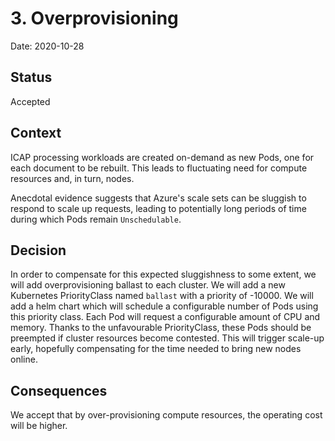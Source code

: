 # 3. Overprovisioning

Date: 2020-10-28


## Status

Accepted


## Context

ICAP processing workloads are created on-demand as new Pods, one for each document to be rebuilt.
This leads to fluctuating need for compute resources and, in turn, nodes.

Anecdotal evidence suggests that Azure's scale sets can be sluggish to respond to scale up requests, leading
to potentially long periods of time during which Pods remain `Unschedulable`.


## Decision

In order to compensate for this expected sluggishness to some extent, we will add overprovisioning ballast to each
cluster.
We will add a new Kubernetes PriorityClass named `ballast` with a priority of -10000.
We will add a helm chart which will schedule a configurable number of Pods using this priority class.
Each Pod will request a configurable amount of CPU and memory.
Thanks to the unfavourable PriorityClass, these Pods should be preempted if cluster resources become contested.
This will trigger scale-up early, hopefully compensating for the time needed to bring new nodes online.


## Consequences

We accept that by over-provisioning compute resources, the operating cost will be higher.
